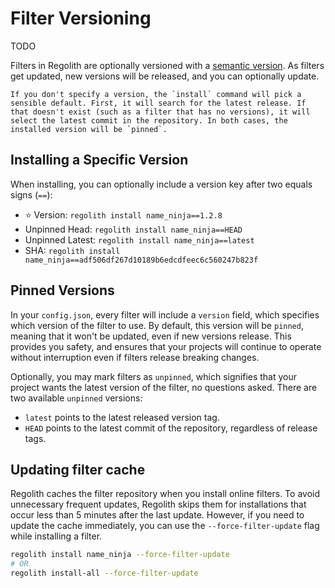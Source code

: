 # Filter Versioning

TODO

Filters in Regolith are optionally versioned with a [semantic version](https://semver.org/). As filters get updated, new versions will be released, and you can optionally update.

```{warning}
If you don't specify a version, the `install` command will pick a sensible default. First, it will search for the latest release. If that doesn't exist (such as a filter that has no versions), it will select the latest commit in the repository. In both cases, the installed version will be `pinned`.
```

## Installing a Specific Version

When installing, you can optionally include a version key after two  equals signs (`==`):

 - ⭐ Version: `regolith install name_ninja==1.2.8`
 - Unpinned Head: `regolith install name_ninja==HEAD`
 - Unpinned Latest: `regolith install name_ninja==latest`
 - SHA: `regolith install name_ninja==adf506df267d10189b6edcdfeec6c560247b823f`

## Pinned Versions

In your `config.json`, every filter will include a `version` field, which specifies which version of the filter to use. By default, this version will be `pinned`, meaning that it won't be updated, even if new versions release. This provides you safety, and ensures that your projects will continue to operate without interruption even if filters release breaking changes.

Optionally, you may mark filters as `unpinned`, which signifies that your project wants the latest version of the filter, no questions asked. There are two available `unpinned` versions:
 - `latest` points to the latest released version tag.
 - `HEAD` points to the latest commit of the repository, regardless of release tags.

## Updating filter cache

Regolith caches the filter repository when you install online filters. To avoid unnecessary frequent updates, Regolith skips them for installations that occur less than 5 minutes after the last update.
However, if you need to update the cache immediately, you can use the `--force-filter-update` flag while installing a filter.

```bash
regolith install name_ninja --force-filter-update
# OR
regolith install-all --force-filter-update
```